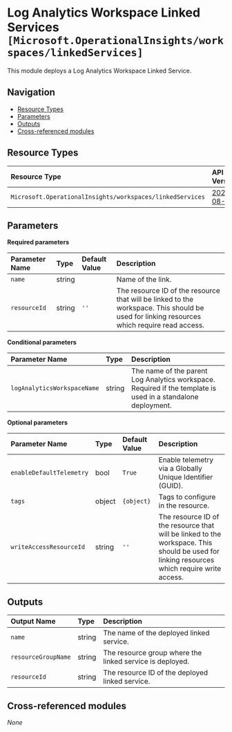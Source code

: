 # Log Analytics Workspace Linked Services `[Microsoft.OperationalInsights/workspaces/linkedServices]`

This module deploys a Log Analytics Workspace Linked Service.

## Navigation

- [Resource Types](#Resource-Types)
- [Parameters](#Parameters)
- [Outputs](#Outputs)
- [Cross-referenced modules](#Cross-referenced-modules)

## Resource Types

| Resource Type | API Version |
| :-- | :-- |
| `Microsoft.OperationalInsights/workspaces/linkedServices` | [2020-08-01](https://learn.microsoft.com/en-us/azure/templates/Microsoft.OperationalInsights/2020-08-01/workspaces/linkedServices) |

## Parameters

**Required parameters**

| Parameter Name | Type | Default Value | Description |
| :-- | :-- | :-- | :-- |
| `name` | string |  | Name of the link. |
| `resourceId` | string | `''` | The resource ID of the resource that will be linked to the workspace. This should be used for linking resources which require read access. |

**Conditional parameters**

| Parameter Name | Type | Description |
| :-- | :-- | :-- |
| `logAnalyticsWorkspaceName` | string | The name of the parent Log Analytics workspace. Required if the template is used in a standalone deployment. |

**Optional parameters**

| Parameter Name | Type | Default Value | Description |
| :-- | :-- | :-- | :-- |
| `enableDefaultTelemetry` | bool | `True` | Enable telemetry via a Globally Unique Identifier (GUID). |
| `tags` | object | `{object}` | Tags to configure in the resource. |
| `writeAccessResourceId` | string | `''` | The resource ID of the resource that will be linked to the workspace. This should be used for linking resources which require write access. |




## Outputs

| Output Name | Type | Description |
| :-- | :-- | :-- |
| `name` | string | The name of the deployed linked service. |
| `resourceGroupName` | string | The resource group where the linked service is deployed. |
| `resourceId` | string | The resource ID of the deployed linked service. |

## Cross-referenced modules

_None_
